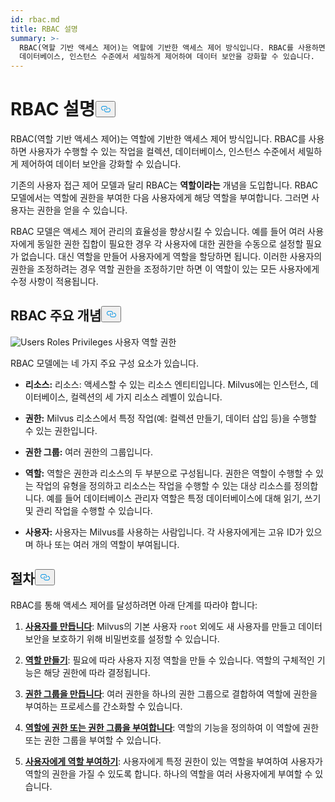 ```yaml
---
id: rbac.md
title: RBAC 설명
summary: >-
  RBAC(역할 기반 액세스 제어)는 역할에 기반한 액세스 제어 방식입니다. RBAC를 사용하면 사용자가 수행할 수 있는 작업을 컬렉션,
  데이터베이스, 인스턴스 수준에서 세밀하게 제어하여 데이터 보안을 강화할 수 있습니다.
---
```


<h1 id="RBAC-Explained" class="common-anchor-header">RBAC 설명<button data-href="#RBAC-Explained" class="anchor-icon" translate="no">
      <svg translate="no"
        aria-hidden="true"
        focusable="false"
        height="20"
        version="1.1"
        viewBox="0 0 16 16"
        width="16"
      >
        <path
          fill="#0092E4"
          fill-rule="evenodd"
          d="M4 9h1v1H4c-1.5 0-3-1.69-3-3.5S2.55 3 4 3h4c1.45 0 3 1.69 3 3.5 0 1.41-.91 2.72-2 3.25V8.59c.58-.45 1-1.27 1-2.09C10 5.22 8.98 4 8 4H4c-.98 0-2 1.22-2 2.5S3 9 4 9zm9-3h-1v1h1c1 0 2 1.22 2 2.5S13.98 12 13 12H9c-.98 0-2-1.22-2-2.5 0-.83.42-1.64 1-2.09V6.25c-1.09.53-2 1.84-2 3.25C6 11.31 7.55 13 9 13h4c1.45 0 3-1.69 3-3.5S14.5 6 13 6z"
        ></path>
      </svg>
    </button></h1><p>RBAC(역할 기반 액세스 제어)는 역할에 기반한 액세스 제어 방식입니다. RBAC를 사용하면 사용자가 수행할 수 있는 작업을 컬렉션, 데이터베이스, 인스턴스 수준에서 세밀하게 제어하여 데이터 보안을 강화할 수 있습니다.</p>
<p>기존의 사용자 접근 제어 모델과 달리 RBAC는 <strong>역할이라는</strong> 개념을 도입합니다. RBAC 모델에서는 역할에 권한을 부여한 다음 사용자에게 해당 역할을 부여합니다. 그러면 사용자는 권한을 얻을 수 있습니다.</p>
<p>RBAC 모델은 액세스 제어 관리의 효율성을 향상시킬 수 있습니다. 예를 들어 여러 사용자에게 동일한 권한 집합이 필요한 경우 각 사용자에 대한 권한을 수동으로 설정할 필요가 없습니다. 대신 역할을 만들어 사용자에게 역할을 할당하면 됩니다. 이러한 사용자의 권한을 조정하려는 경우 역할 권한을 조정하기만 하면 이 역할이 있는 모든 사용자에게 수정 사항이 적용됩니다.</p>
<h2 id="RBAC-key-concepts" class="common-anchor-header">RBAC 주요 개념<button data-href="#RBAC-key-concepts" class="anchor-icon" translate="no">
      <svg translate="no"
        aria-hidden="true"
        focusable="false"
        height="20"
        version="1.1"
        viewBox="0 0 16 16"
        width="16"
      >
        <path
          fill="#0092E4"
          fill-rule="evenodd"
          d="M4 9h1v1H4c-1.5 0-3-1.69-3-3.5S2.55 3 4 3h4c1.45 0 3 1.69 3 3.5 0 1.41-.91 2.72-2 3.25V8.59c.58-.45 1-1.27 1-2.09C10 5.22 8.98 4 8 4H4c-.98 0-2 1.22-2 2.5S3 9 4 9zm9-3h-1v1h1c1 0 2 1.22 2 2.5S13.98 12 13 12H9c-.98 0-2-1.22-2-2.5 0-.83.42-1.64 1-2.09V6.25c-1.09.53-2 1.84-2 3.25C6 11.31 7.55 13 9 13h4c1.45 0 3-1.69 3-3.5S14.5 6 13 6z"
        ></path>
      </svg>
    </button></h2><p>
  
   <span class="img-wrapper"> <img translate="no" src="/docs/v2.5.x/assets/users-roles-privileges.png" alt="Users Roles Privileges" class="doc-image" id="users-roles-privileges" />
   </span> <span class="img-wrapper"> <span>사용자 역할 권한</span> </span></p>
<p>RBAC 모델에는 네 가지 주요 구성 요소가 있습니다.</p>
<ul>
<li><p><strong>리소스:</strong> 리소스: 액세스할 수 있는 리소스 엔티티입니다. Milvus에는 인스턴스, 데이터베이스, 컬렉션의 세 가지 리소스 레벨이 있습니다.</p></li>
<li><p><strong>권한:</strong> Milvus 리소스에서 특정 작업(예: 컬렉션 만들기, 데이터 삽입 등)을 수행할 수 있는 권한입니다.</p></li>
<li><p><strong>권한 그룹:</strong> 여러 권한의 그룹입니다.</p></li>
<li><p><strong>역할:</strong> 역할은 권한과 리소스의 두 부분으로 구성됩니다. 권한은 역할이 수행할 수 있는 작업의 유형을 정의하고 리소스는 작업을 수행할 수 있는 대상 리소스를 정의합니다. 예를 들어 데이터베이스 관리자 역할은 특정 데이터베이스에 대해 읽기, 쓰기 및 관리 작업을 수행할 수 있습니다.</p></li>
<li><p><strong>사용자:</strong> 사용자는 Milvus를 사용하는 사람입니다. 각 사용자에게는 고유 ID가 있으며 하나 또는 여러 개의 역할이 부여됩니다.</p></li>
</ul>
<h2 id="Procedures" class="common-anchor-header">절차<button data-href="#Procedures" class="anchor-icon" translate="no">
      <svg translate="no"
        aria-hidden="true"
        focusable="false"
        height="20"
        version="1.1"
        viewBox="0 0 16 16"
        width="16"
      >
        <path
          fill="#0092E4"
          fill-rule="evenodd"
          d="M4 9h1v1H4c-1.5 0-3-1.69-3-3.5S2.55 3 4 3h4c1.45 0 3 1.69 3 3.5 0 1.41-.91 2.72-2 3.25V8.59c.58-.45 1-1.27 1-2.09C10 5.22 8.98 4 8 4H4c-.98 0-2 1.22-2 2.5S3 9 4 9zm9-3h-1v1h1c1 0 2 1.22 2 2.5S13.98 12 13 12H9c-.98 0-2-1.22-2-2.5 0-.83.42-1.64 1-2.09V6.25c-1.09.53-2 1.84-2 3.25C6 11.31 7.55 13 9 13h4c1.45 0 3-1.69 3-3.5S14.5 6 13 6z"
        ></path>
      </svg>
    </button></h2><p>RBAC를 통해 액세스 제어를 달성하려면 아래 단계를 따라야 합니다:</p>
<ol>
<li><p><strong><a href="/docs/ko/v2.5.x/users_and_roles.md#Create-a-user">사용자를 만듭니다</a></strong>: Milvus의 기본 사용자 <code translate="no">root</code> 외에도 새 사용자를 만들고 데이터 보안을 보호하기 위해 비밀번호를 설정할 수 있습니다.</p></li>
<li><p><strong><a href="/docs/ko/v2.5.x/users_and_roles.md#Create-a-role">역할 만들기</a></strong>: 필요에 따라 사용자 지정 역할을 만들 수 있습니다. 역할의 구체적인 기능은 해당 권한에 따라 결정됩니다.</p></li>
<li><p><strong><a href="/docs/ko/v2.5.x/privilege_group.md">권한 그룹을 만듭니다</a></strong>: 여러 권한을 하나의 권한 그룹으로 결합하여 역할에 권한을 부여하는 프로세스를 간소화할 수 있습니다.</p></li>
<li><p><strong><a href="/docs/ko/v2.5.x/grant_privileges.md">역할에 권한 또는 권한 그룹을 부여합니다</a></strong>: 역할의 기능을 정의하여 이 역할에 권한 또는 권한 그룹을 부여할 수 있습니다.</p></li>
<li><p><strong><a href="/docs/ko/v2.5.x/grant_roles.md">사용자에게 역할 부여하기</a></strong>: 사용자에게 특정 권한이 있는 역할을 부여하여 사용자가 역할의 권한을 가질 수 있도록 합니다. 하나의 역할을 여러 사용자에게 부여할 수 있습니다.</p></li>
</ol>
